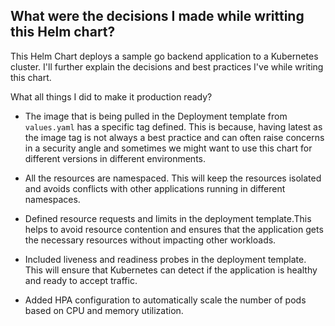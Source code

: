 ## What were the decisions I made while writting this Helm chart?

This Helm Chart deploys a sample go backend application to a Kubernetes cluster. I'll further explain the decisions and best practices I've while writing this chart.

What all things I did to make it production ready?

* The image that is being pulled in the Deployment template from `values.yaml` has a specific tag defined. This is because, having latest as the image tag is not always a best practice and can often raise concerns in a security angle and sometimes we might want to use this chart for different versions in different environments.

* All the resources are namespaced. This will keep the resources isolated and avoids conflicts with other applications running in different namespaces.

* Defined resource requests and limits in the deployment template.This helps to avoid resource contention and ensures that the application gets the necessary resources without impacting other workloads.

* Included liveness and readiness probes in the deployment template. This will ensure that Kubernetes can detect if the application is healthy and ready to accept traffic.

* Added HPA configuration to automatically scale the number of pods based on CPU and memory utilization.
